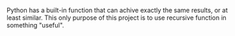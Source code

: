 Python has a built-in function that can achive exactly the same results, or at least similar. 
This only purpose of this project is to use recursive function in something "useful".
